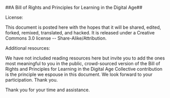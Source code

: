 ##A Bill of Rights and Principles for Learning in the Digital Age##

License:

This document is posted here with the hopes that it will be shared, edited, forked, remixed, translated, and hacked. It is released under a Creative Commons 3.0 license -- Share-Alike/Attribution.


Additional resources:  

We have not included reading resources here but invite you to add the ones most meaningful to you in the public, crowd-sourced version of the Bill of Rights and Principles for Learning in the Digital Age  Collective contribution is the principle we espouse in this document.  We look forward to your participation. Thank you. 

Thank you for your time and assistance. 
